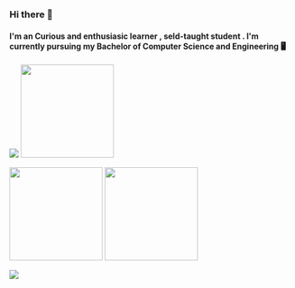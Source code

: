 ### Hi there 👋




  #### I'm an Curious and enthusiasic learner , seld-taught student . I'm currently pursuing my Bachelor of Computer Science and Engineering 🖥
 


 <p align="left">
 <img  src="https://readme-typing-svg.herokuapp.com?font=Comic+Sans+MS&color=%237E09F7&size=20&center=true&lines=Welcome+to+my+Github+Profile"  >
<img  src="https://media.giphy.com/media/3o7abooVPgeGpknXpu/giphy.gif"  & height="165">
</p>

<p>
<!-- ![Sedric's GitHub stats] -->
  <img src=https://github-readme-stats.vercel.app/api?username=Sedvin1903&show_icons=true&theme=tokyonight &border=444" height="165">

 <!-- ![Sedric's GitHub Streak Stats] -->
  <img src="http://github-readme-streak-stats.herokuapp.com?user=Sedvin1903&theme=tokyonight&border=444" height="165"> 
                                                                                                                     
                                                                                                                     
</p>

<!-- Top Langs -->
  <img src="https://github-readme-stats.vercel.app/api/top-langs/?username=Sedvin1903&theme=tokyonight&layout=compact ">

  
